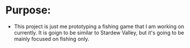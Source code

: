 # Purpose:
- This project is just me prototyping a fishing game that I am working on currently. It is goign to be similar to Stardew Valley, but it's going to be mainly focused on fishing only.
